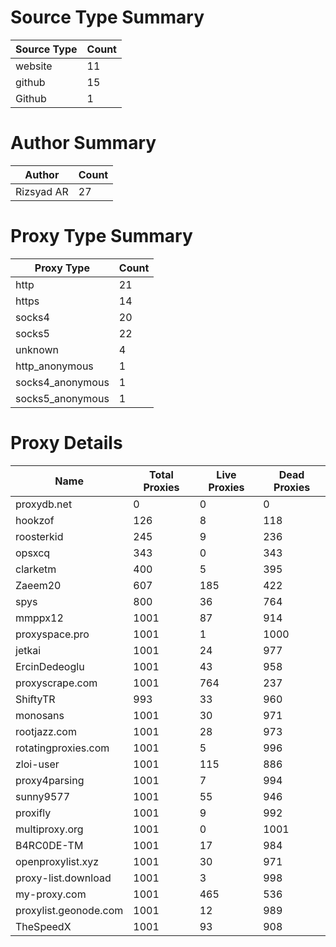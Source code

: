 # Source Type Summary

| Source Type | Count |
|-------------|-------|
| website | 11 |
| github | 15 |
| Github | 1 |


# Author Summary

| Author | Count |
|--------|-------|
| Rizsyad AR | 27 |


# Proxy Type Summary

| Proxy Type | Count |
|------------|-------|
| http | 21 |
| https | 14 |
| socks4 | 20 |
| socks5 | 22 |
| unknown | 4 |
| http_anonymous | 1 |
| socks4_anonymous | 1 |
| socks5_anonymous | 1 |


# Proxy Details

| Name | Total Proxies | Live Proxies | Dead Proxies |
|------|---------------|--------------|---------------|
| proxydb.net | 0 | 0 | 0 |
| hookzof | 126 | 8 | 118 |
| roosterkid | 245 | 9 | 236 |
| opsxcq | 343 | 0 | 343 |
| clarketm | 400 | 5 | 395 |
| Zaeem20 | 607 | 185 | 422 |
| spys | 800 | 36 | 764 |
| mmppx12 | 1001 | 87 | 914 |
| proxyspace.pro | 1001 | 1 | 1000 |
| jetkai | 1001 | 24 | 977 |
| ErcinDedeoglu | 1001 | 43 | 958 |
| proxyscrape.com | 1001 | 764 | 237 |
| ShiftyTR | 993 | 33 | 960 |
| monosans | 1001 | 30 | 971 |
| rootjazz.com | 1001 | 28 | 973 |
| rotatingproxies.com | 1001 | 5 | 996 |
| zloi-user | 1001 | 115 | 886 |
| proxy4parsing | 1001 | 7 | 994 |
| sunny9577 | 1001 | 55 | 946 |
| proxifly | 1001 | 9 | 992 |
| multiproxy.org | 1001 | 0 | 1001 |
| B4RC0DE-TM | 1001 | 17 | 984 |
| openproxylist.xyz | 1001 | 30 | 971 |
| proxy-list.download | 1001 | 3 | 998 |
| my-proxy.com | 1001 | 465 | 536 |
| proxylist.geonode.com | 1001 | 12 | 989 |
| TheSpeedX | 1001 | 93 | 908 |
